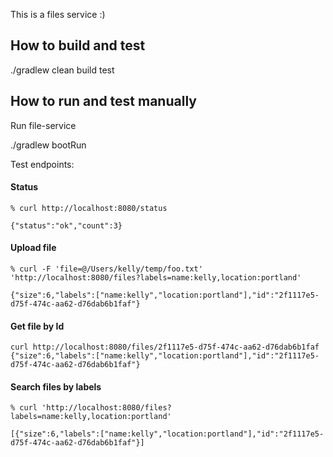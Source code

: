 This is a files service :)

## How to build and test
./gradlew clean build test

## How to run and test manually

Run file-service

./gradlew bootRun

Test endpoints:

#### Status
```
% curl http://localhost:8080/status

{"status":"ok","count":3}
```
#### Upload file
```
% curl -F 'file=@/Users/kelly/temp/foo.txt' 'http://localhost:8080/files?labels=name:kelly,location:portland'

{"size":6,"labels":["name:kelly","location:portland"],"id":"2f1117e5-d75f-474c-aa62-d76dab6b1faf"}            

```

#### Get file by Id
```
curl http://localhost:8080/files/2f1117e5-d75f-474c-aa62-d76dab6b1faf
{"size":6,"labels":["name:kelly","location:portland"],"id":"2f1117e5-d75f-474c-aa62-d76dab6b1faf"}

```
#### Search files by labels
```
% curl 'http://localhost:8080/files?labels=name:kelly,location:portland'

[{"size":6,"labels":["name:kelly","location:portland"],"id":"2f1117e5-d75f-474c-aa62-d76dab6b1faf"}]
```